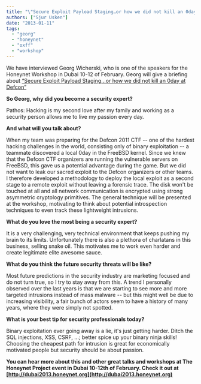```yaml
---
title: "\"Secure Exploit Payload Staging…or how we did not kill an 0day at Defcon\""
authors: ["Sjur Usken"]
date: "2013-01-11"
tags: 
  - "georg"
  - "honeynet"
  - "oxff"
  - "workshop"
---
```


We have interviewed Georg Wicherski, who is one of the speakers for the Honeynet Workshop in Dubai 10-12 of February. Georg will give a briefing about [“Secure Exploit Payload Staging…or how we did not kill an 0day at Defcon”](http://dubai2013.honeynet.org/briefings.html#talk8)  
  
**So Georg, why did you become a security expert?**  
  
Pathos: Hacking is my second love after my family and working as a security person allows me to live my passion every day.  
  
**And what will you talk about?**  
  
When my team was preparing for the Defcon 2011 CTF -- one of the hardest hacking challenges in the world, consisting only of binary exploitation -- a teammate discovered a local 0day in the FreeBSD kernel. Since we knew that the Defcon CTF organizers are running the vulnerable servers on FreeBSD, this gave us a potential advantage during the game. But we did not want to leak our sacred exploit to the Defcon organizers or other teams. I therefore developed a methodology to deploy the local exploit as a second stage to a remote exploit without leaving a forensic trace. The disk won't be touched at all and all network communication is encrypted using strong asymmetric cryptology primitives. The general technique will be presented at the workshop, motivating to think about potential introspection techniques to even track these lightweight intrusions.  
  
**What do you love the most being a security expert?**  
  
It is a very challenging, very technical environment that keeps pushing my brain to its limits. Unfortunately there is also a plethora of charlatans in this business, selling snake oil. This motivates me to work even harder and create legitimate elite awesome sauce.  
  
**What do you think the future security threats will be like?**  
  
Most future predictions in the security industry are marketing focused and do not turn true, so I try to stay away from this. A trend I personally observed over the last years is that we are starting to see more and more targeted intrusions instead of mass malware -- but this might well be due to increasing visibility, a fair bunch of actors seem to have a history of many years, where they were simply not spotted.  
  
**What is your best tip for security professionals today?**  
  
Binary exploitation ever going away is a lie, it's just getting harder. Ditch the SQL injections, XSS, CSRF, …; better spice up your binary ninja skills! Choosing the cheapest path for intrusion is great for economically motivated people but security should be about passion.  
  
**You can hear more about this and other great talks and workshops at The Honeynet Project event in Dubai 10-12th of February. Check it out at [http://dubai2013.honeynet.org](http://dubai2013.honeynet.org)**
